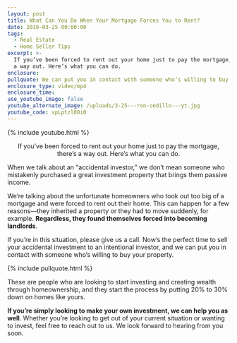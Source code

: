 ```yaml
---
layout: post
title: What Can You Do When Your Mortgage Forces You to Rent?
date: 2019-03-25 00:00:00
tags:
  - Real Estate
  - Home Seller Tips
excerpt: >-
  If you’ve been forced to rent out your home just to pay the mortgage, there’s
  a way out. Here’s what you can do.
enclosure:
pullquote: We can put you in contact with someone who’s willing to buy your property.
enclosure_type: video/mp4
enclosure_time:
use_youtube_image: false
youtube_alternate_image: /uploads/3-25---ron-cedillo---yt.jpg
youtube_code: vpLptzl08i0
---
```


{% include youtube.html %}

<center>If you’ve been forced to rent out your home just to pay the mortgage, there’s a way out. Here’s what you can do.</center>

When we talk about an “accidental investor,” we don’t mean someone who mistakenly purchased a great investment property that brings them passive income.

We’re talking about the unfortunate homeowners who took out too big of a mortgage and were forced to rent out their home. This can happen for a few reasons—they inherited a property or they had to move suddenly, for example. **Regardless, they found themselves forced into becoming landlords**.

If you’re in this situation, please give us a call. Now’s the perfect time to sell your accidental investment to an intentional investor, and we can put you in contact with someone who’s willing to buy your property.

{% include pullquote.html %}

These are people who are looking to start investing and creating wealth through homeownership, and they start the process by putting 20% to 30% down on homes like yours.

**If you’re simply looking to make your own investment, we can help you as well**. Whether you’re looking to get out of your current situation or wanting to invest, feel free to reach out to us. We look forward to hearing from you soon.